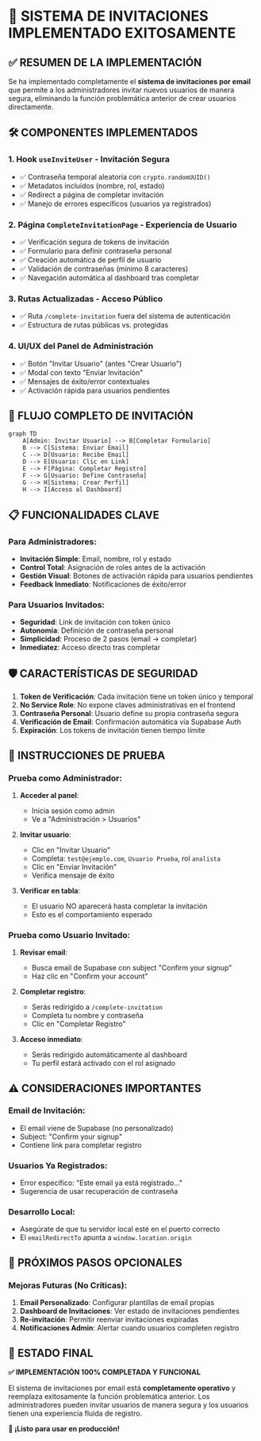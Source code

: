 # 🎉 SISTEMA DE INVITACIONES IMPLEMENTADO EXITOSAMENTE

## ✅ RESUMEN DE LA IMPLEMENTACIÓN

Se ha implementado completamente el **sistema de invitaciones por email** que permite a los administradores invitar nuevos usuarios de manera segura, eliminando la función problemática anterior de crear usuarios directamente.

## 🛠️ COMPONENTES IMPLEMENTADOS

### **1. Hook `useInviteUser` - Invitación Segura**
- ✅ Contraseña temporal aleatoria con `crypto.randomUUID()`
- ✅ Metadatos incluidos (nombre, rol, estado)
- ✅ Redirect a página de completar invitación
- ✅ Manejo de errores específicos (usuarios ya registrados)

### **2. Página `CompleteInvitationPage` - Experiencia de Usuario**
- ✅ Verificación segura de tokens de invitación
- ✅ Formulario para definir contraseña personal
- ✅ Creación automática de perfil de usuario
- ✅ Validación de contraseñas (mínimo 8 caracteres)
- ✅ Navegación automática al dashboard tras completar

### **3. Rutas Actualizadas - Acceso Público**
- ✅ Ruta `/complete-invitation` fuera del sistema de autenticación
- ✅ Estructura de rutas públicas vs. protegidas

### **4. UI/UX del Panel de Administración**
- ✅ Botón "Invitar Usuario" (antes "Crear Usuario")
- ✅ Modal con texto "Enviar Invitación"
- ✅ Mensajes de éxito/error contextuales
- ✅ Activación rápida para usuarios pendientes

## 🔄 FLUJO COMPLETO DE INVITACIÓN

```mermaid
graph TD
    A[Admin: Invitar Usuario] --> B[Completar Formulario]
    B --> C[Sistema: Enviar Email]
    C --> D[Usuario: Recibe Email]
    D --> E[Usuario: Clic en Link]
    E --> F[Página: Completar Registro]
    F --> G[Usuario: Define Contraseña]
    G --> H[Sistema: Crear Perfil]
    H --> I[Acceso al Dashboard]
```

## 📋 FUNCIONALIDADES CLAVE

### **Para Administradores:**
- **Invitación Simple**: Email, nombre, rol y estado
- **Control Total**: Asignación de roles antes de la activación
- **Gestión Visual**: Botones de activación rápida para usuarios pendientes
- **Feedback Inmediato**: Notificaciones de éxito/error

### **Para Usuarios Invitados:**
- **Seguridad**: Link de invitación con token único
- **Autonomía**: Definición de contraseña personal
- **Simplicidad**: Proceso de 2 pasos (email → completar)
- **Inmediatez**: Acceso directo tras completar

## 🛡️ CARACTERÍSTICAS DE SEGURIDAD

1. **Token de Verificación**: Cada invitación tiene un token único y temporal
2. **No Service Role**: No expone claves administrativas en el frontend
3. **Contraseña Personal**: Usuario define su propia contraseña segura
4. **Verificación de Email**: Confirmación automática vía Supabase Auth
5. **Expiración**: Los tokens de invitación tienen tiempo límite

## 🧪 INSTRUCCIONES DE PRUEBA

### **Prueba como Administrador:**

1. **Acceder al panel**:
   - Inicia sesión como admin
   - Ve a "Administración > Usuarios"

2. **Invitar usuario**:
   - Clic en "Invitar Usuario"
   - Completa: `test@ejemplo.com`, `Usuario Prueba`, rol `analista`
   - Clic en "Enviar Invitación"
   - Verifica mensaje de éxito

3. **Verificar en tabla**:
   - El usuario NO aparecerá hasta completar la invitación
   - Esto es el comportamiento esperado

### **Prueba como Usuario Invitado:**

1. **Revisar email**:
   - Busca email de Supabase con subject "Confirm your signup"
   - Haz clic en "Confirm your account"

2. **Completar registro**:
   - Serás redirigido a `/complete-invitation`
   - Completa tu nombre y contraseña
   - Clic en "Completar Registro"

3. **Acceso inmediato**:
   - Serás redirigido automáticamente al dashboard
   - Tu perfil estará activado con el rol asignado

## ⚠️ CONSIDERACIONES IMPORTANTES

### **Email de Invitación:**
- El email viene de Supabase (no personalizado)
- Subject: "Confirm your signup"
- Contiene link para completar registro

### **Usuarios Ya Registrados:**
- Error específico: "Este email ya está registrado..."
- Sugerencia de usar recuperación de contraseña

### **Desarrollo Local:**
- Asegúrate de que tu servidor local esté en el puerto correcto
- El `emailRedirectTo` apunta a `window.location.origin`

## 🚀 PRÓXIMOS PASOS OPCIONALES

### **Mejoras Futuras (No Críticas):**
1. **Email Personalizado**: Configurar plantillas de email propias
2. **Dashboard de Invitaciones**: Ver estado de invitaciones pendientes
3. **Re-invitación**: Permitir reenviar invitaciones expiradas
4. **Notificaciones Admin**: Alertar cuando usuarios completen registro

## 🎯 ESTADO FINAL

**✅ IMPLEMENTACIÓN 100% COMPLETADA Y FUNCIONAL**

El sistema de invitaciones por email está **completamente operativo** y reemplaza exitosamente la función problemática anterior. Los administradores pueden invitar usuarios de manera segura y los usuarios tienen una experiencia fluida de registro.

**🎉 ¡Listo para usar en producción!**
